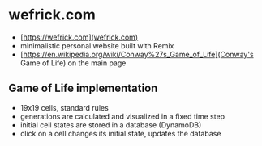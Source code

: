 # wefrick.com
- [https://wefrick.com](wefrick.com)
- minimalistic personal website built with Remix
- [https://en.wikipedia.org/wiki/Conway%27s_Game_of_Life](Conway's Game of Life) on the main page


## Game of Life implementation
- 19x19 cells, standard rules
- generations are calculated and visualized in a fixed time step
- initial cell states are stored in a database (DynamoDB)
- click on a cell changes its initial state, updates the database